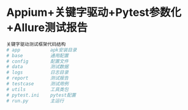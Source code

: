 # Appium+关键字驱动+Pytest参数化+Allure测试报告
```python
关键字驱动测试框架代码结构
# app           apk安装目录
# base          通用配置
# config        配置文件
# data          测试数据
# logs          日志目录
# report        测试报告
# testcase      测试用例
# utils         工具类包
# pytest.ini    pytest配置
# run.py        主运行
```
